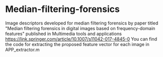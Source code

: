 # Median-filtering-forensics
Image descriptors developed for median filtering forensics by paper titled "Median filtering forensics in digital images based on frequency-domain features" published in Multimedia tools and applications https://link.springer.com/article/10.1007/s11042-017-4845-0
You can find the code for extracting the proposed feature vector for each image in APP_extractor.m

